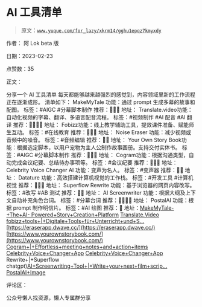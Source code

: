 # AI 工具清单

> 原文：[`www.yuque.com/for_lazy/xkrm14/gghu1epqz7kmyxdy`](https://www.yuque.com/for_lazy/xkrm14/gghu1epqz7kmyxdy)



作者： 阿 Lok beta 版



日期：2023-02-23



点赞数：35

<ne-card data-card-name="hr" data-card-type="block" id="z5HJZ" data-event-boundary="card">

正文：



分享一个 AI 工具清单 每天都能够越来越强烈的感觉到，内容领域里新的工作流程正在逐渐成形。 清单如下： MakeMyTale 功能：通过 prompt 生成多幕的故事和配图。 标签：#AIGC #分幕脚本制作 推荐：🌟🌟🌟 地址： Translate.video功能：自动化视频的字幕、翻译、多语言配音流程。 标签：#视频制作 #AI 配音 #AI 翻译 推荐：🌟🌟🌟🌟 地址： Fobizz功能：线上教学辅助工具，提效课件准备、赋能师生互动。 标签：#在线教育 推荐：🌟🌟🌟 地址： Noise Eraser 功能：减少视频或音频中的噪音。 标签：#音频编辑 推荐：🌟🌟 地址： Your Own Story Book功能：根据选定脚本，以用户宠物为主人公制作故事画册。支持交付实体书。 标签：#AIGC #分幕脚本制作 推荐：🌟🌟🌟 地址： Cogram功能：根据沟通类型，自动完成会议纪要、总结待办事项等。 标签：#会议纪要 推荐：🌟🌟🌟 地址： Celebrity Voice Changer AI 功能：变声为名人。 标签：#变声器 推荐：🌟🌟 地址： Datature 功能：高效搭建计算机视觉的工作栈。 标签：#开发工具 #计算机视觉 推荐：🌟🌟🌟 地址： Superflow Rewrite 功能：基于浏览器的网页内容改写。 标签：#改写 #AB 测试 推荐：🌟🌟 地址： AI Screenwriter 功能：根据大纲及上下文自动补充角色台词。 标签：#分幕台词 推荐：🌟🌟🌟🌟 地址： PostalAI 功能：根据 prompt 制作明信片。 标签：#AI 绘图 推荐：🌟 地址：[MakeMyTale-+The+AI- Powered+Story+Creation+Platform](https://makemytale.com/) [Translate.Video](https://www.translate.video/) [fobizz+tools+|+Digitale+Tools+für+Unterricht+und+S...](https://tools.fobizz.com/) [https://eraserapp.dwave.cc/](https://eraserapp.dwave.cc/) [https://www.yourownstorybook.com/](https://www.yourownstorybook.com/) [Cogram+|+Effortless+meeting+notes+and+action+items](https://www.cogram.com/) [Celebrity+Voice+Changer+App](https://celebvoice.my.canva.site/) [Celebrity+Voice+Changer+App](https://celebvoice.my.canva.site/) Rewrite+|+Superflow chatgpt)[AI+Screenwriting+Tool+|+Write+your+next+film+scrip...](https://aiscreenwriter.com/) [PostalAI+Image](https://postalai.co/generateImage)

<ne-card data-card-name="hr" data-card-type="block" id="h95nB" data-event-boundary="card">

评论区：

<ne-card data-card-name="hr" data-card-type="block" id="R0qip" data-event-boundary="card">

公众号懒人找资源，懒人专属群分享

</ne-card></ne-card></ne-card>